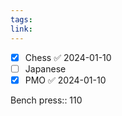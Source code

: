```yaml
---
tags: 
link:
---
```

- [x] Chess ✅ 2024-01-10
- [ ] Japanese
- [x] PMO ✅ 2024-01-10

Bench press:: 110